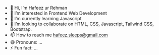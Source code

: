 - 👋 Hi, I’m Hafeez ur Rehman
- 👀 I’m interested in Frontend Web Development
- 🌱 I’m currently learning Javascript
- 💞️ I’m looking to collaborate on HTML, CSS, Javascript, Tailwind CSS, Bootstrap.
- 📫 How to reach me hafeez.sleeps@gmail.com
- 😄 Pronouns: ...
- ⚡ Fun fact: ...

<!---
Hafeez-Programmer/Hafeez-Programmer is a ✨ special ✨ repository because its `README.md` (this file) appears on your GitHub profile.
You can click the Preview link to take a look at your changes.
--->
